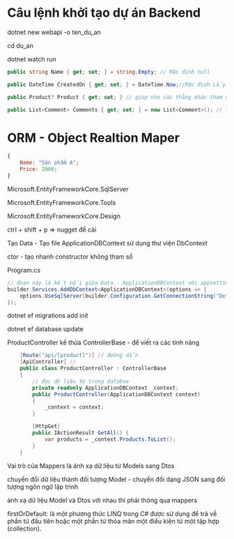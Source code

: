 # Câu lệnh khởi tạo dự án Backend

dotnet new webapi -o ten_du_an

cd du_an

dotnet watch run

```c#
public string Name { get; set; } = string.Empty; // Mặc định null

public DateTime CreatedOn { get; set; } = DateTime.Now;//Mặc định Lấy ngày hiện tại

public Product? Product { get; set; } // giúp cho các thằng khác tham chiếu vào Product được

public List<Comment> Comments { get; set; } = new List<Comment>(); // Thể hiện danh sách
```

# ORM - Object Realtion Maper

```js
{
    Name: "Sản phẩm A";
    Price: 2000;
}
```

Microsoft.EntityFrameworkCore.SqlServer

Microsoft.EntityFrameworkCore.Tools

Microsoft.EntityFrameworkCore.Design

ctrl + shift + p => nugget để cài

Tạo Data - Tạo file ApplicationDBContext sử dụng thư viện DbContext

ctor - tạo nhanh constructor không tham số

Program.cs

```c#
// đoạn này là kết nối giữa Data - ApplicationDBContext với appsettings.json
builder.Services.AddDbContext<ApplicationDBContext>(options => {
    options.UseSqlServer(builder.Configuration.GetConnectionString("DefaultConnection"));
});
```

dotnet ef migrations add init

dotnet ef database update

ProductController kế thừa ControllerBase - để viết ra các tính năng

```c#
    [Route("api/[product]")] // đường dẫn
    [ApiController] //
    public class ProductController : ControllerBase
    {
        // đọc dữ liệu từ trong databse
        private readonly ApplicationDBContext _context;
        public ProductController(ApplicationDBContext context)
        {
            _context = context;
        }

        [HttpGet]
        public IActionResult GetAll() {
            var products = _context.Products.ToList();
        }
    }
```

Vai trò của Mappers là ánh xạ dữ liệu từ Models sang Dtos

chuyển đổi dữ liệu thành đối tượng Model - chuyển đổi dạng JSON sang đối tượng ngôn ngữ lập trình

ánh xạ dữ liệu Model và Dtos với nhau thì phải thông qua mappers

firstOrDefault: là một phương thức LINQ trong C# được sử dụng để trả về phần tử đầu tiên hoặc một phần tử thỏa mãn một điều kiện từ một tập hợp (collection).
